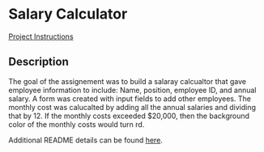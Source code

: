 # Salary Calculator

[Project Instructions](./INSTRUCTIONS.md)

## Description

The goal of the assignement was to build a salaray calcualtor that gave employee information to include: Name, position, employee ID, and annual salary. A form was created with input fields to add other employees. The monthly cost was calucalted by adding all the annual salaries and dividing that by 12. If the monthly costs exceeded $20,000, then the background color of the monthly costs would turn rd. 

Additional README details can be found [here](https://github.com/PrimeAcademy/readme-template/blob/master/README.md).
